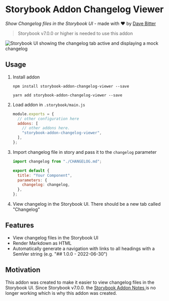 # Storybook Addon Changelog Viewer

_Show Changelog files in the Storybook UI_ - made with ❤️ by [Dave Bitter](https://github.com/DaveBitter)

> Storybook v7.0.0 or higher is needed to use this addon

![Storybook UI showing the changelog tab active and displaying a mock changelog](https://www.davebitter.com/img/articles/storybook-addon-changelog-viewer-demo.png)

## Usage

1. Install addon
   ```
   npm install storybook-addon-changelog-viewer --save
   ```
   ```
   yarn add storybook-addon-changelog-viewer --save
   ```
2. Load addon in `.storybook/main.js`
   ```js
   module.exports = {
     // other configuration here
     addons: [
       // other addons here.
       "storybook-addon-changelog-viewer",
     ],
   };
   ```
3. Import changelog file in story and pass it to the `changelog` parameter

   ```js
   import changelog from "./CHANGELOG.md";

   export default {
     title: "Your Component",
     parameters: {
       changelog: changelog,
     },
   };
   ```

4. View changelog in the Storybook UI. There should be a new tab called "Changelog"

## Features

- View changelog files in the Storybook UI
- Render Markdown as HTML
- Automatically generate a navigation with links to all headings with a SemVer string (e.g. "## 1.0.0 - 2022-06-30")

## Motivation

This addon was created to make it easier to view changelog files in the Storybook UI. Since Storybook v7.0.0. the [Storybook Addon Notes
](https://storybook.js.org/addons/@storybook/addon-notes) is no longer working which is why this addon was created.
